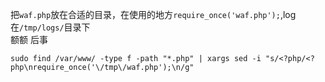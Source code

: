 把`waf.php`放在合适的目录，在使用的地方`require_once('waf.php');`,log在`/tmp/logs/`目录下  
额额 后事
```
sudo find /var/www/ -type f -path "*.php" | xargs sed -i "s/<?php/<?php\nrequire_once('\/tmp\/waf.php');\n/g"
```